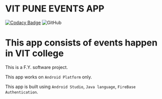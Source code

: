 # VIT PUNE EVENTS APP

[![Codacy Badge](https://api.codacy.com/project/badge/Grade/af93195f316b46c39db4f307ccbe4129)](https://app.codacy.com/manual/atharwakharkar/VIT_Pune_Events?utm_source=github.com&utm_medium=referral&utm_content=atharwa-24/VIT_Pune_Events&utm_campaign=Badge_Grade_Dashboard)
![GitHub](https://img.shields.io/github/license/atharwa-24/VIT_Pune_Events?logo=Github)

# This app consists of events happen in VIT college

This is a F.Y. software project.

This app works on `Android Platform` only.

This app is built using `Android Studio`, `Java language`,
`FireBase Authentication`.
